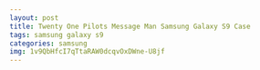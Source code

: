 ```yaml
---
layout: post
title: Twenty One Pilots Message Man Samsung Galaxy S9 Case
tags: samsung galaxy s9
categories: samsung
img: 1v9QbHfcI7qTtaRAW0dcqvOxDWne-U8jf
---
```

